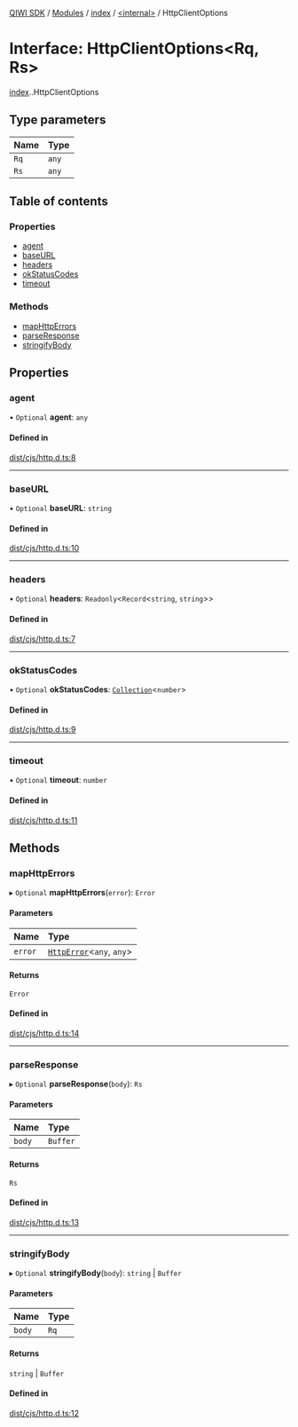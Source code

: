 [QIWI SDK](../README.md) / [Modules](../modules.md) / [index](../modules/index.md) / [<internal\>](../modules/index._internal_.md) / HttpClientOptions

# Interface: HttpClientOptions<Rq, Rs\>

[index](../modules/index.md).[<internal>](../modules/index._internal_.md).HttpClientOptions

## Type parameters

| Name | Type |
| :------ | :------ |
| `Rq` | `any` |
| `Rs` | `any` |

## Table of contents

### Properties

- [agent](index._internal_.HttpClientOptions.md#agent)
- [baseURL](index._internal_.HttpClientOptions.md#baseurl)
- [headers](index._internal_.HttpClientOptions.md#headers)
- [okStatusCodes](index._internal_.HttpClientOptions.md#okstatuscodes)
- [timeout](index._internal_.HttpClientOptions.md#timeout)

### Methods

- [mapHttpErrors](index._internal_.HttpClientOptions.md#maphttperrors)
- [parseResponse](index._internal_.HttpClientOptions.md#parseresponse)
- [stringifyBody](index._internal_.HttpClientOptions.md#stringifybody)

## Properties

### agent

• `Optional` **agent**: `any`

#### Defined in

[dist/cjs/http.d.ts:8](https://github.com/AlexXanderGrib/node-qiwi-sdk/blob/59c6cc6/dist/cjs/http.d.ts#L8)

___

### baseURL

• `Optional` **baseURL**: `string`

#### Defined in

[dist/cjs/http.d.ts:10](https://github.com/AlexXanderGrib/node-qiwi-sdk/blob/59c6cc6/dist/cjs/http.d.ts#L10)

___

### headers

• `Optional` **headers**: `Readonly`<`Record`<`string`, `string`\>\>

#### Defined in

[dist/cjs/http.d.ts:7](https://github.com/AlexXanderGrib/node-qiwi-sdk/blob/59c6cc6/dist/cjs/http.d.ts#L7)

___

### okStatusCodes

• `Optional` **okStatusCodes**: [`Collection`](../modules/index.QIWI.md#collection)<`number`\>

#### Defined in

[dist/cjs/http.d.ts:9](https://github.com/AlexXanderGrib/node-qiwi-sdk/blob/59c6cc6/dist/cjs/http.d.ts#L9)

___

### timeout

• `Optional` **timeout**: `number`

#### Defined in

[dist/cjs/http.d.ts:11](https://github.com/AlexXanderGrib/node-qiwi-sdk/blob/59c6cc6/dist/cjs/http.d.ts#L11)

## Methods

### mapHttpErrors

▸ `Optional` **mapHttpErrors**(`error`): `Error`

#### Parameters

| Name | Type |
| :------ | :------ |
| `error` | [`HttpError`](../classes/index._internal_.HttpError.md)<`any`, `any`\> |

#### Returns

`Error`

#### Defined in

[dist/cjs/http.d.ts:14](https://github.com/AlexXanderGrib/node-qiwi-sdk/blob/59c6cc6/dist/cjs/http.d.ts#L14)

___

### parseResponse

▸ `Optional` **parseResponse**(`body`): `Rs`

#### Parameters

| Name | Type |
| :------ | :------ |
| `body` | `Buffer` |

#### Returns

`Rs`

#### Defined in

[dist/cjs/http.d.ts:13](https://github.com/AlexXanderGrib/node-qiwi-sdk/blob/59c6cc6/dist/cjs/http.d.ts#L13)

___

### stringifyBody

▸ `Optional` **stringifyBody**(`body`): `string` \| `Buffer`

#### Parameters

| Name | Type |
| :------ | :------ |
| `body` | `Rq` |

#### Returns

`string` \| `Buffer`

#### Defined in

[dist/cjs/http.d.ts:12](https://github.com/AlexXanderGrib/node-qiwi-sdk/blob/59c6cc6/dist/cjs/http.d.ts#L12)
